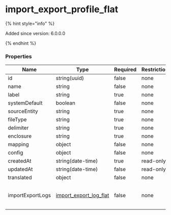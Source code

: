 
# import_export_profile_flat

{% hint style="info" %}

Added since version: 6.0.0.0

{% endhint %}

### Properties

|Name|Type|Required|Restrictions|Description|
|---|---|---|---|---|
|id|string(uuid)|false|none|none|
|name|string|false|none|none|
|label|string|true|none|none|
|systemDefault|boolean|false|none|none|
|sourceEntity|string|true|none|none|
|fileType|string|true|none|none|
|delimiter|string|true|none|none|
|enclosure|string|true|none|none|
|mapping|object|false|none|none|
|config|object|false|none|none|
|createdAt|string(date-time)|true|read-only|none|
|updatedAt|string(date-time)|false|read-only|none|
|translated|object|false|none|none|
|importExportLogs|[import_export_log_flat](/schema/import_export_log_flat.md)|false|none|Added since version: 6.0.0.0|
